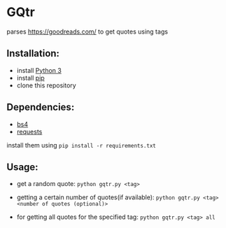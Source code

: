 # GQtr 
parses https://goodreads.com/ to get quotes using tags

## Installation:

* install [Python 3](https://www.python.org/downloads/)
* install [pip](https://pypi.python.org/pypi/pip)
* clone this repository 
## Dependencies:  

* [bs4](https://www.crummy.com/software/BeautifulSoup/bs4/doc/)
* [requests](http://docs.python-requests.org/en/master/)

install them using `pip install -r requirements.txt` 

## Usage:


* get a random quote: `python gqtr.py <tag>`

* getting a certain number of quotes(if available): `python gqtr.py <tag> <number of quotes (optional)>`

* for getting all quotes for the specified tag: `python gqtr.py <tag> all`
